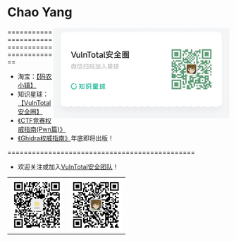 # Chao Yang

<img align='right' src="./zsxq.jpg" width="400">

==============================================

- 淘宝：[【码农小镇】](https://shop438728892.taobao.com/)
- 知识星球：[【VulnTotal安全圈】](https://public.zsxq.com/groups/51122185281484.html)
- [《CTF竞赛权威指南(Pwn篇)》](https://github.com/firmianay/ctf-book)
- [《Ghidra权威指南》](https://github.com/firmianay/ghidra-book)年底即将出版！

==============================================

- 欢迎关注或加入[VulnTotal安全团队](https://github.com/VulnTotal-Team)！

<table><tr>
<td><img src=./gzh.jpg width="120"></td>
<td><img src=./wechat.jpg width="120"></td>
</tr></table>
